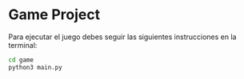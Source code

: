 # Game Project

Para ejecutar el juego debes seguir las siguientes instrucciones en la terminal: 

```sh
cd game
python3 main.py
```
